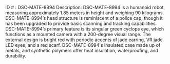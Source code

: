 ID # : DSC-MATE-8994
Description: DSC-MATE-8994 is a humanoid robot, measuring approximately 1.85 meters in height and weighing 90 kilograms. DSC-MATE-8994’s head structure is reminiscent of a police cap, though it has been upgraded to provide basic scanning and tracking capabilities. DSC-MATE-8994’s primary feature is its singular green cyclops eye, which functions as a mounted camera with a 200-degree visual range. The external design is bright red with periodic accents of jade earring, VR jade LED eyes, and a red scarf. DSC-MATE-8994's insulated case made up of metals, and synthetic polymers offer heat insulation, waterproofing, and durability.